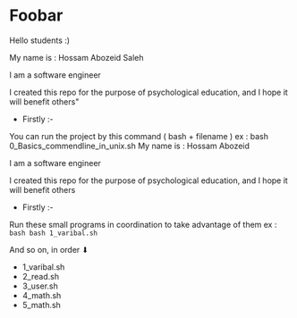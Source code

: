 # Foobar
Hello students :)


My name is : Hossam Abozeid Saleh 

I am a software engineer 

I created this repo for the purpose of psychological education, and I hope it will benefit others"

- Firstly :-

You can run the project by this command ( bash + filename )
ex : bash 0_Basics_commendline_in_unix.sh
My name is : Hossam Abozeid  

I am a software engineer 

I created this repo for the purpose of psychological education, and I hope it will benefit others

- Firstly :-

Run these small programs in coordination to take advantage of them
ex :``` bash bash 1_varibal.sh```


And so on, in order ⬇
- 1_varibal.sh
- 2_read.sh
- 3_user.sh
- 4_math.sh
- 5_math.sh

